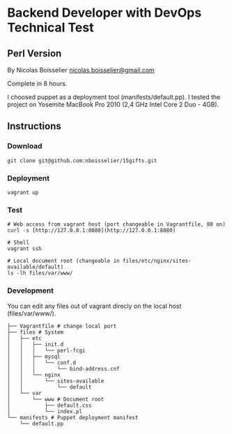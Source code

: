 Backend Developer with DevOps Technical Test
=======

Perl Version
------------
By Nicolas Boisselier <nicolas.boisselier@gmail.com>

Complete in 8 hours.

I choosed puppet as a deployment tool (manifests/default.pp).
I tested the project on Yosemite MacBook Pro 2010 (2,4 GHz Intel Core 2 Duo - 4GB).

Instructions
------------

### Download ###
~~~
git clone git@github.com:nboisselier/15gifts.git
~~~

### Deployment ###
~~~
vagrant up
~~~

### Test ###
~~~
# Web access from vagrant host (port changeable in Vagrantfile, 80 on)
curl -s [http://127.0.0.1:8080](http://127.0.0.1:8080)

# Shell
vagrant ssh

# Local document root (changeable in files/etc/nginx/sites-available/default)
ls -lh files/var/www/
~~~

### Development ###
You can edit any files out of vagrant direcly on the local host (files/var/www/).

~~~
├── Vagrantfile # change local port
├── files # System
│   ├── etc
│   │   ├── init.d
│   │   │   └── perl-fcgi
│   │   ├── mysql
│   │   │   └── conf.d
│   │   │       └── bind-address.cnf
│   │   └── nginx
│   │       └── sites-available
│   │           └── default
│   └── var
│       └── www # Document root
│           ├── default.css
│           └── index.pl
└── manifests # Puppet deployment manifest
    └── default.pp
 ~~~
